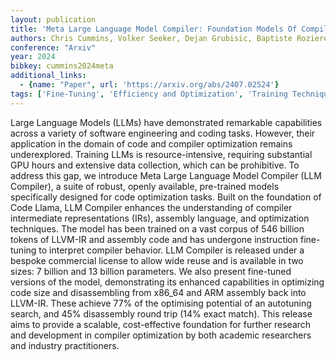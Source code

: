 ```yaml
---
layout: publication
title: 'Meta Large Language Model Compiler: Foundation Models Of Compiler Optimization'
authors: Chris Cummins, Volker Seeker, Dejan Grubisic, Baptiste Roziere, Jonas Gehring, Gabriel Synnaeve, Hugh Leather
conference: "Arxiv"
year: 2024
bibkey: cummins2024meta
additional_links:
  - {name: "Paper", url: 'https://arxiv.org/abs/2407.02524'}
tags: ['Fine-Tuning', 'Efficiency and Optimization', 'Training Techniques', 'Pretraining Methods']
---
```

Large Language Models (LLMs) have demonstrated remarkable capabilities across
a variety of software engineering and coding tasks. However, their application
in the domain of code and compiler optimization remains underexplored. Training
LLMs is resource-intensive, requiring substantial GPU hours and extensive data
collection, which can be prohibitive. To address this gap, we introduce Meta
Large Language Model Compiler (LLM Compiler), a suite of robust, openly
available, pre-trained models specifically designed for code optimization
tasks. Built on the foundation of Code Llama, LLM Compiler enhances the
understanding of compiler intermediate representations (IRs), assembly
language, and optimization techniques. The model has been trained on a vast
corpus of 546 billion tokens of LLVM-IR and assembly code and has undergone
instruction fine-tuning to interpret compiler behavior. LLM Compiler is
released under a bespoke commercial license to allow wide reuse and is
available in two sizes: 7 billion and 13 billion parameters. We also present
fine-tuned versions of the model, demonstrating its enhanced capabilities in
optimizing code size and disassembling from x86_64 and ARM assembly back into
LLVM-IR. These achieve 77% of the optimising potential of an autotuning search,
and 45% disassembly round trip (14% exact match). This release aims to provide
a scalable, cost-effective foundation for further research and development in
compiler optimization by both academic researchers and industry practitioners.

